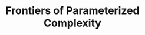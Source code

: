 --- 
title: Frontiers of Parameterized Complexity
url: https://frontpc.blogspot.com
categories: [list, computerscience]
duration: long
info: Virtual lecture series in recent developments in parameterized complexity.
---